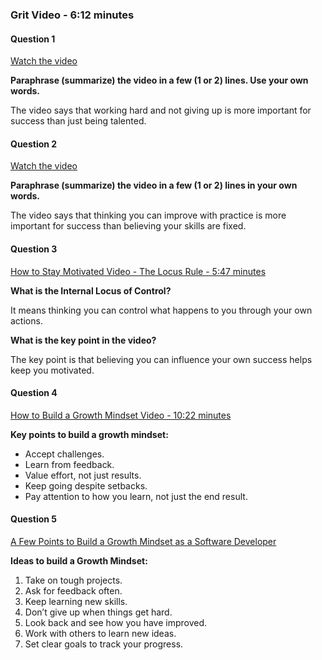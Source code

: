 ### Grit Video - 6:12 minutes

#### Question 1

[Watch the video](https://www.youtube.com/watch?v=H14bBuluwB8)

**Paraphrase (summarize) the video in a few (1 or 2) lines. Use your own words.**

The video says that working hard and not giving up is more important for success than just being talented.

#### Question 2

[Watch the video](https://www.youtube.com/watch?v=75GFzikmRY0)

**Paraphrase (summarize) the video in a few (1 or 2) lines in your own words.**

The video says that thinking you can improve with practice is more important for success than believing your skills are fixed.

#### Question 3

[How to Stay Motivated Video - The Locus Rule - 5:47 minutes](https://www.youtube.com/watch?v=8ZhoeSaPF-k)

**What is the Internal Locus of Control?**

It means thinking you can control what happens to you through your own actions.

**What is the key point in the video?**

The key point is that believing you can influence your own success helps keep you motivated.

#### Question 4

[How to Build a Growth Mindset Video - 10:22 minutes](https://www.youtube.com/watch?v=9DVdclX6NzY)

**Key points to build a growth mindset:**

- Accept challenges.
- Learn from feedback.
- Value effort, not just results.
- Keep going despite setbacks.
- Pay attention to how you learn, not just the end result.

#### Question 5

[A Few Points to Build a Growth Mindset as a Software Developer](your-google-docs-link-here)

**Ideas to build a Growth Mindset:**

1. Take on tough projects.
2. Ask for feedback often.
3. Keep learning new skills.
4. Don’t give up when things get hard.
5. Look back and see how you have improved.
6. Work with others to learn new ideas.
7. Set clear goals to track your progress.

